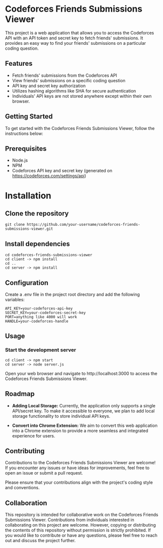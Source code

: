 # Codeforces Friends Submissions Viewer

This project is a web application that allows you to access the Codeforces API with an API token and secret key to fetch friends' submissions. It provides an easy way to find your friends' submissions on a particular coding question.

## Features

- Fetch friends' submissions from the Codeforces API
- View friends' submissions on a specific coding question
- API key and secret key authorization
- Utilizes hashing algorithms like SHA for secure authentication
- Individuals' API keys are not stored anywhere except within their own browser. 

## Getting Started
To get started with the Codeforces Friends Submissions Viewer, follow the instructions below:

## Prerequisites
- Node.js 
- NPM
- Codeforces API key and secret key (generated on https://codeforces.com/settings/api)

# Installation

## Clone the repository
```shell
git clone https://github.com/your-username/codeforces-friends-submissions-viewer.git
```

## Install dependencies
```shell
cd codeforces-friends-submissions-viewer
cd client -> npm install
cd ..
cd server -> npm install
```

## Configuration
Create a .env file in the project root directory and add the following variables:
```.env
API_KEY=your-codeforces-api-key
SECRET_KEY=your-codeforces-secret-key
PORT=anything like 4000 will work
HANDLE=your-codeforces-handle
```

## Usage
### Start the development server
```shell
cd client -> npm start
cd server -> node server.js
```

Open your web browser and navigate to http://localhost:3000 to access the Codeforces Friends Submissions Viewer.

## Roadmap
- **Adding Local Storage:** Currently, the application only supports a single API/secret key. To make it accessible to everyone, we plan to add local storage functionality to store individual API keys.

- **Convert into Chrome Extension:** We aim to convert this web application into a Chrome extension to provide a more seamless and integrated experience for users.

## Contributing
Contributions to the Codeforces Friends Submissions Viewer are welcome! If you encounter any issues or have ideas for improvements, feel free to open an issue or submit a pull request.

Please ensure that your contributions align with the project's coding style and conventions.

## Collaboration

This repository is intended for collaborative work on the Codeforces Friends Submissions Viewer. Contributions from individuals interested in collaborating on this project are welcome. However, copying or distributing the contents of this repository without permission is strictly prohibited. If you would like to contribute or have any questions, please feel free to reach out and discuss the project further.
